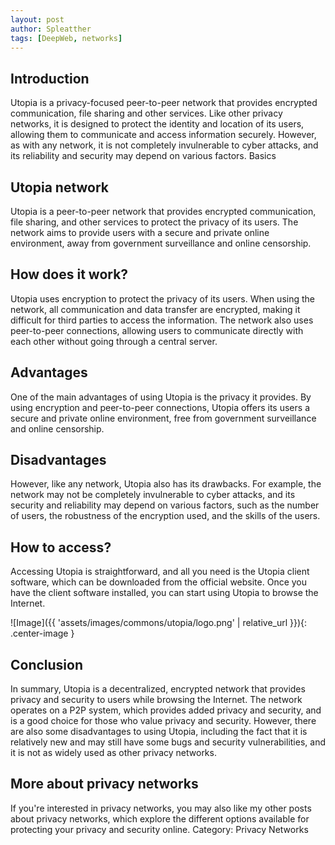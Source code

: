 ```yaml
---
layout: post
author: Spleatther
tags: [DeepWeb, networks]
---
```


## Introduction

Utopia is a privacy-focused peer-to-peer network that provides encrypted communication, file sharing and other services. Like other privacy networks, it is designed to protect the identity and location of its users, allowing them to communicate and access information securely. However, as with any network, it is not completely invulnerable to cyber attacks, and its reliability and security may depend on various factors.
Basics

## Utopia network

Utopia is a peer-to-peer network that provides encrypted communication, file sharing, and other services to protect the privacy of its users. The network aims to provide users with a secure and private online environment, away from government surveillance and online censorship.

## How does it work?

Utopia uses encryption to protect the privacy of its users. When using the network, all communication and data transfer are encrypted, making it difficult for third parties to access the information. The network also uses peer-to-peer connections, allowing users to communicate directly with each other without going through a central server.

## Advantages

One of the main advantages of using Utopia is the privacy it provides. By using encryption and peer-to-peer connections, Utopia offers its users a secure and private online environment, free from government surveillance and online censorship.

## Disadvantages

However, like any network, Utopia also has its drawbacks. For example, the network may not be completely invulnerable to cyber attacks, and its security and reliability may depend on various factors, such as the number of users, the robustness of the encryption used, and the skills of the users.

## How to access?

Accessing Utopia is straightforward, and all you need is the Utopia client software, which can be downloaded from the official website. Once you have the client software installed, you can start using Utopia to browse the Internet.

![Image]({{ 'assets/images/commons/utopia/logo.png' | relative_url }}){: .center-image }

## Conclusion

In summary, Utopia is a decentralized, encrypted network that provides privacy and security to users while browsing the Internet. The network operates on a P2P system, which provides added privacy and security, and is a good choice for those who value privacy and security. However, there are also some disadvantages to using Utopia, including the fact that it is relatively new and may still have some bugs and security vulnerabilities, and it is not as widely used as other privacy networks.

## More about privacy networks

If you're interested in privacy networks, you may also like my other posts about privacy networks, which explore the different options available for protecting your privacy and security online. Category: Privacy Networks
